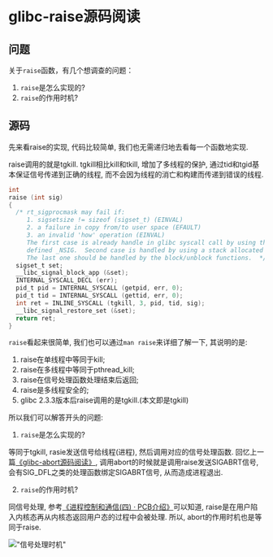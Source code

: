 # glibc-raise源码阅读


## 问题

关于`raise`函数，有几个想调查的问题：

<!--more-->


1. `raise`是怎么实现的?
2. `raise`的作用时机?


## 源码

先来看raise的实现, 代码比较简单, 我们也无需递归地去看每一个函数地实现.

raise调用的就是tgkill. tgkill相比kill和tkill, 增加了多线程的保护, 通过tid和tgid基本保证信号传递到正确的线程, 而不会因为线程的消亡和构建而传递到错误的线程.

```C
int
raise (int sig)
{
  /* rt_sigprocmask may fail if:
     1. sigsetsize != sizeof (sigset_t) (EINVAL)
     2. a failure in copy from/to user space (EFAULT)
     3. an invalid 'how' operation (EINVAL)
     The first case is already handle in glibc syscall call by using the arch
     defined _NSIG.  Second case is handled by using a stack allocated mask.
     The last one should be handled by the block/unblock functions.  */
  sigset_t set;
  __libc_signal_block_app (&set);
  INTERNAL_SYSCALL_DECL (err);
  pid_t pid = INTERNAL_SYSCALL (getpid, err, 0);
  pid_t tid = INTERNAL_SYSCALL (gettid, err, 0);
  int ret = INLINE_SYSCALL (tgkill, 3, pid, tid, sig);
  __libc_signal_restore_set (&set);
  return ret;
}
```

`raise`看起来很简单, 我们也可以通过`man raise`来详细了解一下, 其说明的是:

1. raise在单线程中等同于kill;
2. raise在多线程中等同于pthread_kill;
3. raise在信号处理函数处理结束后返回;
4. raise是多线程安全的;
5. glibc 2.3.3版本后raise调用的是tgkill.(本文即是tgkill)

所以我们可以解答开头的问题:

1. `raise`是怎么实现的?

等同于tgkill, rasie发送信号给线程(进程), 然后调用对应的信号处理函数. 回忆上一篇[《glibc-abort源码阅读》](/202111/glibc-abort/), 调用abort的时候就是调用raise发送SIGABRT信号, 会有SIG_DFL之类的处理函数绑定SIGABRT信号, 从而造成进程退出.

2. `raise`的作用时机?

同信号处理, 参考[《进程控制和通信(四) · PCB介绍》](/202105/process-ctracon4)可以知道, raise是在用户陷入内核态再从内核态返回用户态的过程中会被处理. 所以, abort的作用时机也是等同于raise.

!["信号处理时机"](https://bu.dusays.com/2022/06/26/62b87a97ae35b.png "信号处理时机")

